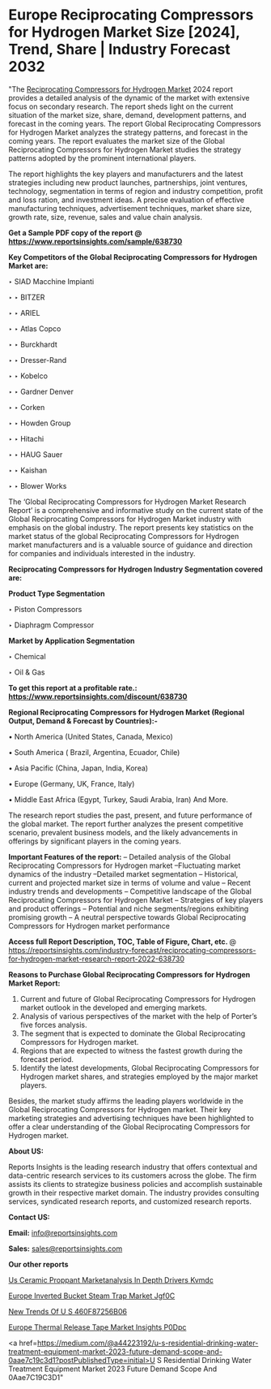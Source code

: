 # Europe Reciprocating Compressors for Hydrogen Market Size [2024], Trend, Share | Industry Forecast 2032

"The <a href=https://www.reportsinsights.com/sample/638730>Reciprocating Compressors for Hydrogen Market</a> 2024 report provides a detailed analysis of the dynamic of the market with extensive focus on secondary research. The report sheds light on the current situation of the market size, share, demand, development patterns, and forecast in the coming years. The report Global Reciprocating Compressors for Hydrogen Market analyzes the strategy patterns, and forecast in the coming years. The report evaluates the market size of the Global Reciprocating Compressors for Hydrogen Market studies the strategy patterns adopted by the prominent international players.

The report highlights the key players and manufacturers and the latest strategies including new product launches, partnerships, joint ventures, technology, segmentation in terms of region and industry competition, profit and loss ration, and investment ideas. A precise evaluation of effective manufacturing techniques, advertisement techniques, market share size, growth rate, size, revenue, sales and value chain analysis.

<strong>Get a Sample PDF copy of the report @ <a href=https://www.reportsinsights.com/sample/638730 style=color:#0000ff;>https://www.reportsinsights.com/sample/638730</a></strong>

<strong>Key Competitors of the Global Reciprocating Compressors for Hydrogen Market are:</strong>

‣ SIAD Macchine Impianti

‣ 
‣ BITZER

‣ 
‣ ARIEL

‣ 
‣ Atlas Copco

‣ 
‣ Burckhardt

‣ 
‣ Dresser-Rand

‣ 
‣ Kobelco

‣ 
‣ Gardner Denver

‣ 
‣ Corken

‣ 
‣ Howden Group

‣ 
‣ Hitachi

‣ 
‣ HAUG Sauer

‣ 
‣ Kaishan

‣ 
‣ Blower Works

The ‘Global Reciprocating Compressors for Hydrogen Market Research Report’ is a comprehensive and informative study on the current state of the Global Reciprocating Compressors for Hydrogen Market industry with emphasis on the global industry. The report presents key statistics on the market status of the global Reciprocating Compressors for Hydrogen market manufacturers and is a valuable source of guidance and direction for companies and individuals interested in the industry.

<strong>Reciprocating Compressors for Hydrogen Industry Segmentation covered are:</strong>

<strong>Product Type Segmentation</strong>

‣    Piston Compressors

‣ Diaphragm Compressor

<strong>Market by Application Segmentation</strong>

‣   Chemical

‣ Oil & Gas

<strong>To get this report at a profitable rate.: <a href=https://www.reportsinsights.com/discount/638730 style=color:#0000ff;>https://www.reportsinsights.com/discount/638730</a></strong>

<strong>Regional Reciprocating Compressors for Hydrogen Market (Regional Output, Demand &amp; Forecast by Countries):-</strong>

• North America (United States, Canada, Mexico)

• South America ( Brazil, Argentina, Ecuador, Chile)

• Asia Pacific (China, Japan, India, Korea)

• Europe (Germany, UK, France, Italy)

• Middle East Africa (Egypt, Turkey, Saudi Arabia, Iran) And More.

The research report studies the past, present, and future performance of the global market. The report further analyzes the present competitive scenario, prevalent business models, and the likely advancements in offerings by significant players in the coming years.

<strong>Important Features of the report:</strong>
– Detailed analysis of the Global Reciprocating Compressors for Hydrogen market
–Fluctuating market dynamics of the industry
–Detailed market segmentation
– Historical, current and projected market size in terms of volume and value
– Recent industry trends and developments
– Competitive landscape of the Global Reciprocating Compressors for Hydrogen Market
– Strategies of key players and product offerings
– Potential and niche segments/regions exhibiting promising growth
– A neutral perspective towards Global Reciprocating Compressors for Hydrogen market performance

<strong>Access full Report Description, TOC, Table of Figure, Chart, etc. </strong>@   <a href=https://reportsinsights.com/industry-forecast/reciprocating-compressors-for-hydrogen-market-research-report-2022-638730 style=color:#0000ff;>https://reportsinsights.com/industry-forecast/reciprocating-compressors-for-hydrogen-market-research-report-2022-638730</a>

<strong>Reasons to Purchase Global Reciprocating Compressors for Hydrogen Market Report:</strong>
1. Current and future of Global Reciprocating Compressors for Hydrogen market outlook in the developed and emerging markets.
2. Analysis of various perspectives of the market with the help of Porter’s five forces analysis.
3. The segment that is expected to dominate the Global Reciprocating Compressors for Hydrogen market.
4. Regions that are expected to witness the fastest growth during the forecast period.
5. Identify the latest developments, Global Reciprocating Compressors for Hydrogen market shares, and strategies employed by the major market players.

Besides, the market study affirms the leading players worldwide in the Global Reciprocating Compressors for Hydrogen market. Their key marketing strategies and advertising techniques have been highlighted to offer a clear understanding of the Global Reciprocating Compressors for Hydrogen market.

<strong><strong>About US</strong>:</strong>

Reports Insights is the leading research industry that offers contextual and data-centric research services to its customers across the globe. The firm assists its clients to strategize business policies and accomplish sustainable growth in their respective market domain. The industry provides consulting services, syndicated research reports, and customized research reports.

<strong>Contact US:</strong>

<p class=><b>Email:</b> <a href=mailto:info@reportsinsights.com>info@reportsinsights.com</a></p>
<p class=><b>Sales:</b> <a href=mailto:sales@reportsinsights.com>sales@reportsinsights.com</a></p>

<strong>Our other reports</strong>

<a href=https://www.linkedin.com/pulse/us-ceramic-proppant-marketanalysis-in-depth-drivers-kvmdc/>Us Ceramic Proppant Marketanalysis In Depth Drivers Kvmdc</a>

<a href=https://www.linkedin.com/pulse/europe-inverted-bucket-steam-trap-market-jgf0c/>Europe Inverted Bucket Steam Trap Market Jgf0C</a>

<a href=https://medium.com/@singhaakesh50/new-trends-of-u-s-460f87256b06>New Trends Of U S 460F87256B06</a>

<a href=https://www.linkedin.com/pulse/europe-thermal-release-tape-market-insights-p0dpc/>Europe Thermal Release Tape Market Insights P0Dpc</a>

<a href=https://medium.com/@a44223192/u-s-residential-drinking-water-treatment-equipment-market-2023-future-demand-scope-and-0aae7c19c3d1?postPublishedType=initial>U S Residential Drinking Water Treatment Equipment Market 2023 Future Demand Scope And 0Aae7C19C3D1</a>"
